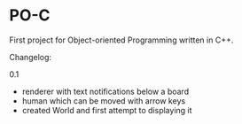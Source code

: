 # PO-C

First project for Object-oriented Programming written in C++.

Changelog:

0.1
- renderer with text notifications below a board
- human which can be moved with arrow keys
- created World and first attempt to displaying it
